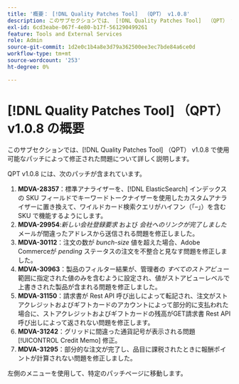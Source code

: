 ```yaml
---
title: '概要： [!DNL Quality Patches Tool]  （QPT） v1.0.8'
description: このサブセクションでは、 [!DNL Quality Patches Tool]  （QPT） v1.0.8 で使用可能なパッチによって修正された問題について詳しく説明します。
exl-id: 6cd3eabe-067f-4e80-b17f-561290499261
feature: Tools and External Services
role: Admin
source-git-commit: 1d2e0c1b4a8e3d79a362500ee3ec7bde84a6ce0d
workflow-type: tm+mt
source-wordcount: '253'
ht-degree: 0%

---
```


# [!DNL Quality Patches Tool] （QPT） v1.0.8 の概要

このサブセクションでは、[!DNL Quality Patches Tool] （QPT） v1.0.8 で使用可能なパッチによって修正された問題について詳しく説明します。

QPT v1.0.8 には、次のパッチが含まれています。

1. **MDVA-28357**：標準アナライザーを、[!DNL ElasticSearch] インデックスの SKU フィールドでキーワードトークナイザーを使用したカスタムアナライザーに置き換えて、ワイルドカード検索クエリがハイフン（「–」）を含む SKU で機能するようにします。
1. **MDVA-29954**:*新しい会社登録要求* および *会社へのリンクが完了しました* メールが間違ったアドレスから送信される問題を修正しました。
1. **MDVA-30112**：注文の数が *bunch-size* 値を超えた場合、Adobe Commerceが *pending* ステータスの注文を不整合と見なす問題を修正しました。
1. **MDVA-30963**：製品のフィルター結果が、管理者の *すべてのストアビュー* 範囲に指定された値のみを含むように設定され、値がストアビューレベルで上書きされた製品が含まれる問題を修正しました。
1. **MDVA-31150**：請求書が Rest API 呼び出しによって転記され、注文がストアクレジットおよびギフトカードのアカウントによって部分的に支払われた場合に、ストアクレジットおよびギフトカードの残高がGET請求書 Rest API 呼び出しによって返されない問題を修正します。
1. **MDVA-31242**：グリッドに間違った通貨記号が表示される問題 [!UICONTROL Credit Memo] 修正。
1. **MDVA-31295**：部分的な注文が完了し、品目に課税されたときに報酬ポイントが計算されない問題を修正しました。

左側のメニューを使用して、特定のパッチページに移動します。
